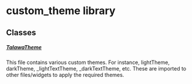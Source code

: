 



# custom_theme library











## Classes

##### [TalawaTheme](../constants_custom_theme/TalawaTheme-class.md)



This file contains various custom themes.
For instance, lightTheme, darkTheme, _lightTextTheme, _darkTextTheme, etc.
These are imported to other files/widgets to apply the required themes.
















